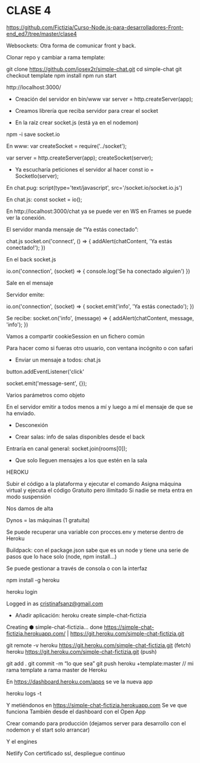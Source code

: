 # CLASE 4

https://github.com/Fictizia/Curso-Node.js-para-desarrolladores-Front-end_ed7/tree/master/clase4

Websockets: Otra forma de comunicar front y back.

Clonar repo y cambiar a rama template:

git clone https://github.com/josex2r/simple-chat.git
cd simple-chat
git checkout template
npm install
npm run start

http://localhost:3000/

- Creación del servidor en bin/www
var server = http.createServer(app);

- Creamos librería que reciba servidor para crear el socket
- En la raíz crear socket.js (está ya en el nodemon)

npm -i save socket.io

En www:
var createSocket = require('../socket');

var server = http.createServer(app);
createSocket(server);

- Ya escucharía peticiones el servidor al hacer
const io = SocketIo(server);

En chat.pug:
script(type='text/javascript', src='/socket.io/socket.io.js')

En chat.js:
const socket = io();

En http://localhost:3000/chat ya se puede ver en WS en Frames se puede ver la conexión.

El servidor manda mensaje de “Ya estás conectado”:

chat.js
socket.on('connect', () => {
    addAlert(chatContent, 'Ya estás conectado!');
  })

En el back socket.js

io.on('connection', (socket) => {
        console.log('Se ha conectado alguien')
    })

Sale en el mensaje

Servidor emite:

io.on('connection', (socket) => {
        socket.emit('info', 'Ya estás conectado');
    })


Se recibe:
socket.on('info', (message) => {
    addAlert(chatContent, message, 'info');
  })

Vamos a compartir cookieSession en un fichero común

Para hacer como si fueras otro usuario, con ventana incógnito o con safari

- Enviar un mensaje a todos: chat.js

button.addEventListener('click'

socket.emit('message-sent', {});

Varios parámetros como objeto

En el servidor emitir a todos menos a mí y luego a mí el mensaje de que se ha enviado.

- Desconexión

- Crear salas: info de salas disponibles desde el back

Entraría en canal general: socket.join(rooms[0]);

- Que solo lleguen mensajes a los que estén en la sala


HEROKU

Subir el código a la plataforma y ejecutar el comando
Asigna máquina virtual y ejecuta el código
Gratuito pero ilimitado
Si nadie se meta entra en modo suspensión

Nos damos de alta

Dynos = las máquinas (1 gratuita)

Se puede recuperar una variable con procces.env y meterse dentro de Heroku

Buildpack: con el package.json sabe que es un node y tiene una serie de pasos que lo hace solo (node, npm install…)

Se puede gestionar a través de consola o con la interfaz

npm install -g heroku

heroku login

Logged in as cristinafsanz@gmail.com

- Añadir aplicación: heroku create simple-chat-fictizia

Creating ⬢ simple-chat-fictizia... done
https://simple-chat-fictizia.herokuapp.com/ | https://git.heroku.com/simple-chat-fictizia.git

git remote -v
heroku	https://git.heroku.com/simple-chat-fictizia.git (fetch)
heroku	https://git.heroku.com/simple-chat-fictizia.git (push)

git add .
git commit -m “lo que sea”
git push heroku +template:master // mi rama template a rama master de Heroku

En https://dashboard.heroku.com/apps se ve la nueva app

heroku logs -t

Y metiéndonos en https://simple-chat-fictizia.herokuapp.com
Se ve que funciona
También desde el dashboard con el Open App

Crear comando para producción (dejamos server para desarrollo con el nodemon y el start solo arrancar)

Y el engines

Netlify
Con certificado ssl, despliegue continuo
